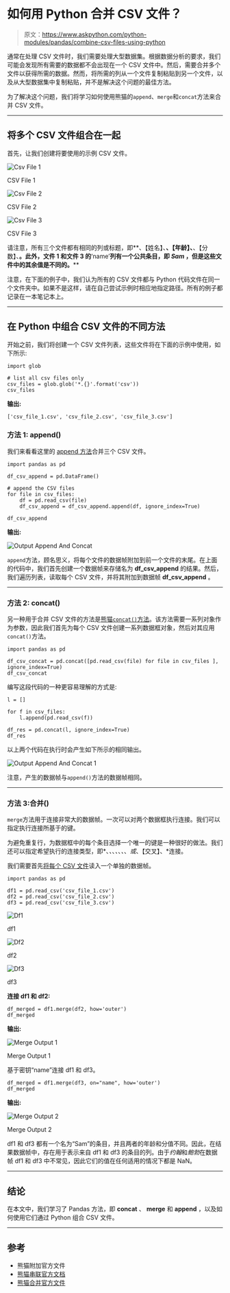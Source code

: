 # 如何用 Python 合并 CSV 文件？

> 原文：<https://www.askpython.com/python-modules/pandas/combine-csv-files-using-python>

通常在处理 CSV 文件时，我们需要处理大型数据集。根据数据分析的要求，我们可能会发现所有需要的数据都不会出现在一个 CSV 文件中。然后，需要合并多个文件以获得所需的数据。然而，将所需的列从一个文件复制粘贴到另一个文件，以及从大型数据集中复制粘贴，并不是解决这个问题的最佳方法。

为了解决这个问题，我们将学习如何使用熊猫的`append`、`merge`和`concat`方法来合并 CSV 文件。

* * *

## 将多个 CSV 文件组合在一起

首先，让我们创建将要使用的示例 CSV 文件。

![Csv File 1](img/771d7a77f9cb9596f81efb10ee957de8.png)

CSV File 1

![Csv File 2](img/83d45fa240354f361ed8c1ad9c715712.png)

CSV File 2

![Csv File 3](img/77b963a91eef25c12ebd4626a96196b0.png)

CSV File 3

请注意，所有三个文件都有相同的列或标题，即**、【姓名】、**、【年龄】、**、【分数】、**。此外，文件 1 和文件 3 的**‘name’**列有一个公共条目，即 *Sam* ，但是这些文件中的其余值是不同的。****

注意，在下面的例子中，我们认为所有的 CSV 文件都与 Python 代码文件在同一个文件夹中。如果不是这样，请在自己尝试示例时相应地指定路径。所有的例子都记录在一本笔记本上。

* * *

## 在 Python 中组合 CSV 文件的不同方法

开始之前，我们将创建一个 CSV 文件列表，这些文件将在下面的示例中使用，如下所示:

```
import glob

# list all csv files only
csv_files = glob.glob('*.{}'.format('csv'))
csv_files

```

**输出:**

```
['csv_file_1.csv', 'csv_file_2.csv', 'csv_file_3.csv']

```

### 方法 1: append()

我们来看看这里的 [append 方法](https://www.askpython.com/python/array/append-an-array-in-python)合并三个 CSV 文件。

```
import pandas as pd

df_csv_append = pd.DataFrame()

# append the CSV files
for file in csv_files:
    df = pd.read_csv(file)
    df_csv_append = df_csv_append.append(df, ignore_index=True)

df_csv_append

```

**输出:**

![Output Append And Concat](img/7698a84305471ef39c5de6175df7acf4.png)

`append`方法，顾名思义，将每个文件的数据帧附加到前一个文件的末尾。在上面的代码中，我们首先创建一个数据帧来存储名为 **df_csv_append** 的结果。然后，我们遍历列表，读取每个 CSV 文件，并将其附加到数据帧 **df_csv_append** 。

* * *

### 方法 2: concat()

另一种用于合并 CSV 文件的方法是[熊猫`concat()`方法](https://www.askpython.com/python/string/string-concatenation-in-python)。该方法需要一系列对象作为参数，因此我们首先为每个 CSV 文件创建一系列数据框对象，然后对其应用`concat()`方法。

```
import pandas as pd

df_csv_concat = pd.concat([pd.read_csv(file) for file in csv_files ], ignore_index=True)
df_csv_concat

```

编写这段代码的一种更容易理解的方式是:

```
l = []

for f in csv_files:
    l.append(pd.read_csv(f))

df_res = pd.concat(l, ignore_index=True)
df_res

```

以上两个代码在执行时会产生如下所示的相同输出。

![Output Append And Concat 1](img/fd6558f77058482a1034274773860e32.png)

注意，产生的数据帧与`append()`方法的数据帧相同。

* * *

### 方法 3:合并()

`merge`方法用于连接非常大的数据帧。一次可以对两个数据框执行连接。我们可以指定执行连接所基于的键。

为避免重复行，为数据框中的每个条目选择一个唯一的键是一种很好的做法。我们还可以指定希望执行的连接类型，即*、*、*、*、*、*、*、*或*、【交叉】、*连接。

我们需要首先[将每个 CSV 文件](https://www.askpython.com/python-modules/pandas/pandas-read-csv-with-headers)读入一个单独的数据帧。

```
import pandas as pd

df1 = pd.read_csv('csv_file_1.csv')
df2 = pd.read_csv('csv_file_2.csv')
df3 = pd.read_csv('csv_file_3.csv')

```

![Df1](img/87e08ffbdb17b7a6610d134397cf4d85.png)

df1

![Df2](img/4c5dc6b2ed35923971145dedd91e724e.png)

df2

![Df3](img/689723ab2591bed2e35af6fd9c24ce84.png)

df3

**连接 df1 和 df2:**

```
df_merged = df1.merge(df2, how='outer')
df_merged

```

**输出:**

![Merge Output 1](img/0fd7ef5a468277fdabc187a03988c28c.png)

Merge Output 1

基于密钥“name”连接 df1 和 df3。

```
df_merged = df1.merge(df3, on="name", how='outer')
df_merged

```

**输出:**

![Merge Output 2](img/1f7f6a7efdfe36c8430920ec9d153a99.png)

Merge Output 2

df1 和 df3 都有一个名为“Sam”的条目，并且两者的年龄和分值不同。因此，在结果数据帧中，存在用于表示来自 df1 和 df3 的条目的列。由于*约翰*和*鲍勃*在数据帧 df1 和 df3 中不常见，因此它们的值在任何适用的情况下都是 NaN。

* * *

## 结论

在本文中，我们学习了 Pandas 方法，即 **concat** 、 **merge** 和 **append** ，以及如何使用它们通过 Python 组合 CSV 文件。

* * *

## 参考

*   熊猫附加官方文件
*   [熊猫串联官方文档](https://pandas.pydata.org/docs/reference/api/pandas.concat.html)
*   [熊猫合并官方文件](https://pandas.pydata.org/docs/reference/api/pandas.merge.html)